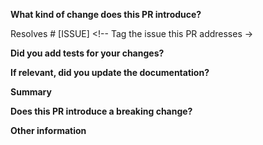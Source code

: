 <!-- Thanks for submitting a pull request! Please provide enough information so that others can review your pull request. -->

**What kind of change does this PR introduce?**

<!-- E.g. a bugfix, feature, refactoring, build related change, etc… -->

Resolves # [ISSUE] <!-- Tag the issue this PR addresses  ->

**Did you add tests for your changes?**

**If relevant, did you update the documentation?**

**Summary**

<!-- Explain the **motivation** for making this change. What existing problem does the pull request solve? -->

**Does this PR introduce a breaking change?**

<!-- If this PR introduces a breaking change, please describe the impact and a migration path for existing applications. -->

**Other information**
